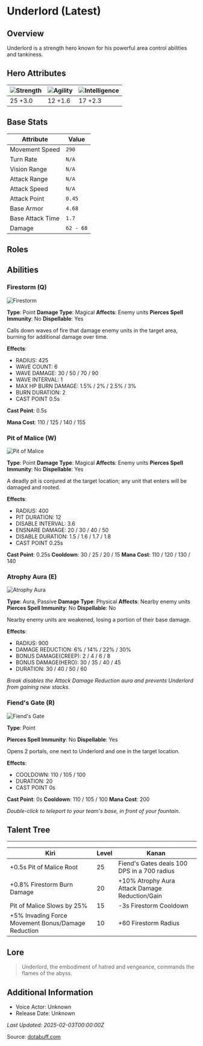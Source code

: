 # Underlord (Latest)

## Overview
Underlord is a strength hero known for his powerful area control abilities and tankiness.

## Hero Attributes
| ![Strength](https://www.dotabuff.com/assets/hero_str-c4c83daf6344eee5758e6634a6535394cdcf03a9a8292076260cbe42b76d1b4c.png) | ![Agility](https://www.dotabuff.com/assets/hero_agi-f7c48b4a53d1a3f879d97d7afce7326b01d4a1a053fec8ea922ac6bbbe7947d7.png) | ![Intelligence](https://www.dotabuff.com/assets/hero_int-b590a71ef3df24fd995abacac069e7dbf3ee126cc67d6969bb3bea8034124232.png) |
|------------------------|------------------------|----------------------------|
| 25 +3.0             | 12 +1.6              | 17 +2.3            |

## Base Stats
| Attribute | Value |
|-----------|-------|
| Movement Speed | `290` |
| Turn Rate | `N/A` |
| Vision Range | `N/A` |
| Attack Range | `N/A` |
| Attack Speed | `N/A` |
| Attack Point | `0.45` |
| Base Armor | `4.68` |
| Base Attack Time | `1.7` |
| Damage | `62 - 68` |

## Roles


## Abilities
### Firestorm (Q)
![Firestorm](https://www.dotabuff.com/assets/skills/underlord-firestorm-5613-369910eb836b00c078c35850df6aad60532a8b366ff0a39a2944425162254edd.jpg)

**Type**: Point
**Damage Type**: Magical
**Affects**: Enemy units
**Pierces Spell Immunity**: No
**Dispellable**: Yes

Calls down waves of fire that damage enemy units in the target area, burning for additional damage over time.

**Effects**:
- RADIUS: 425
- WAVE COUNT: 6
- WAVE DAMAGE: 30 / 50 / 70 / 90
- WAVE INTERVAL: 1
- MAX HP BURN DAMAGE: 1.5% / 2% / 2.5% / 3%
- BURN DURATION: 2
- CAST POINT 0.5s

**Cast Point**: 0.5s

**Mana Cost**: 110 / 125 / 140 / 155



### Pit of Malice (W)
![Pit of Malice](https://www.dotabuff.com/assets/skills/underlord-pit-of-malice-5614-0f4797e7387ef195fbfb033e62817339dbae475520e67e1f6d0cb675007c7554.jpg)

**Type**: Point
**Damage Type**: Magical
**Affects**: Enemy units
**Pierces Spell Immunity**: No
**Dispellable**: Yes

A deadly pit is conjured at the target location; any unit that enters will be damaged and rooted.

**Effects**:
- RADIUS: 400
- PIT DURATION: 12
- DISABLE INTERVAL: 3.6
- ENSNARE DAMAGE: 20 / 30 / 40 / 50
- DISABLE DURATION: 1.5 / 1.6 / 1.7 / 1.8
- CAST POINT 0.25s

**Cast Point**: 0.25s
**Cooldown**: 30 / 25 / 20 / 15
**Mana Cost**: 110 / 120 / 130 / 140



### Atrophy Aura (E)
![Atrophy Aura](https://www.dotabuff.com/assets/skills/underlord-atrophy-aura-5615-9732e47ae224e6b6d95f09555fd6b4033e2b9b56812c775d3b9ce8c89ae0e8ca.jpg)

**Type**: Aura, Passive
**Damage Type**: Physical
**Affects**: Nearby enemy units
**Pierces Spell Immunity**: No
**Dispellable**: No

Nearby enemy units are weakened, losing a portion of their base damage.

**Effects**:
- RADIUS: 900
- DAMAGE REDUCTION: 6% / 14% / 22% / 30%
- BONUS DAMAGE(CREEP): 2 / 4 / 6 / 8
- BONUS DAMAGE(HERO): 30 / 35 / 40 / 45
- DURATION: 30 / 40 / 50 / 60





*Break disables the Attack Damage Reduction aura and prevents Underlord from gaining new stacks.*

### Fiend's Gate (R)
![Fiend's Gate](https://www.dotabuff.com/assets/skills/underlord-fiends-gate-865-67171d3270cc52de5a286a46817f8605928bf8032ecff58fcdbf9a7849477a77.jpg)

**Type**: Point


**Pierces Spell Immunity**: No
**Dispellable**: Yes

Opens 2 portals, one next to Underlord and one in the target location.

**Effects**:
- COOLDOWN: 110 / 105 / 100
- DURATION: 20
- CAST POINT 0s

**Cast Point**: 0s
**Cooldown**: 110 / 105 / 100
**Mana Cost**: 200

*Double-click to teleport to your team's base, in front of your fountain.*


## Talent Tree
------------
Kiri | Level | Kanan
------|--------|-------
+0.5s Pit of Malice Root | 25 | Fiend's Gates deals 100 DPS in a 700 radius
+0.8% Firestorm Burn Damage | 20 | +10% Atrophy Aura Attack Damage Reduction/Gain
Pit of Malice Slows by 25% | 15 | -3s Firestorm Cooldown
+5% Invading Force Movement Bonus/Damage Reduction | 10 | +60 Firestorm Radius

## Lore
> Underlord, the embodiment of hatred and vengeance, commands the flames of the abyss.

## Additional Information
- Voice Actor: Unknown
- Release Date: Unknown

_Last Updated: 2025-02-03T00:00:00Z_

Source: [dotabuff.com](https://www.dotabuff.com/heroes/underlord/abilities)
